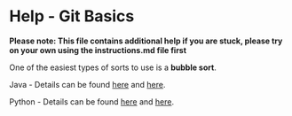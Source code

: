 # Help - Git Basics
**Please note: This file contains additional help if you are stuck, please try on your own using the instructions.md file first**

One of the easiest types of sorts to use is a __bubble sort__.

Java - Details can be found [here](https://www.geeksforgeeks.org/bubble-sort/) and [here](https://www.javatpoint.com/bubble-sort-in-java).

Python - Details can be found [here](https://stackabuse.com/bubble-sort-in-python/) and [here](https://www.geeksforgeeks.org/python-program-for-bubble-sort/).